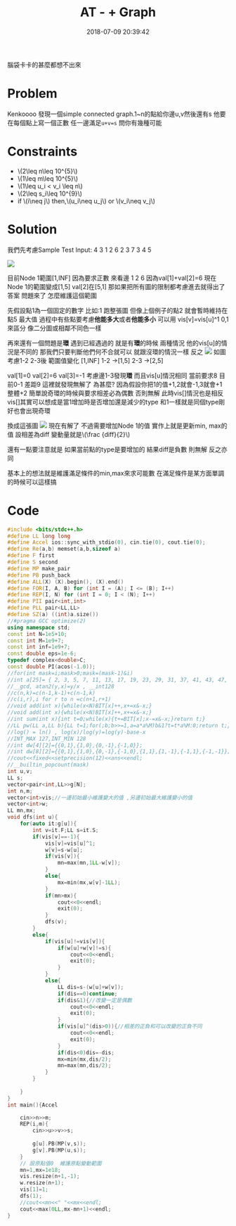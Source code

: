 ﻿---
title: AT - + Graph
tags:
  - AtCoder
  - Graphs
categories:
  - ACM
date: 2018-07-09 20:39:42
---

腦袋卡卡的甚麼都想不出來

# Problem
Kenkoooo 發現一個simple connected graph.1~n的點給你邊u,v然後還有s
他要在每個點上寫一個正數
任一邊滿足`u+v=s`
問你有幾種可能

# Constraints
* \\(2\leq n\leq 10^{5}\\)
* \\(1\leq m\leq 10^{5}\\)
* \\(1\leq u_i < v_i \leq n\\)
* \\(2\leq s_i\leq 10^{9}\\)
* if \\(i\neq j\\) then,\\(u_i\neq u_j\\) or \\(v_i\neq v_j\\)

# Solution
我們先考慮Sample Test
Input:
4 3
1 2 6
2 3 7
3 4 5

![](https://i.imgur.com/Kz64cYf.png)

目前Node 1範圍[1,INF] 因為要求正數
來看邊 1 2 6
因為val[1]+val[2]=6
現在Node 1的範圍變成[1,5] val[2]在[5,1]
那如果把所有圖的限制都考慮進去就得出了答案
問題來了 怎麼維護這個範圍

先假設點1為一個固定的數字 比如:1
跑整張圖
但像上個例子的點2 就會暫時維持在點5 最大值
過程中有些點要考慮**他能多大**或者**他能多小**
可以用 vis[v]=vis[u]^1 0,1來區分 像二分圖或相鄰不同色一樣

再來還有一個問題是**環**
遇到已經遇過的 就是有**環**的時候
兩種情況
他的vis[u]的情況是不同的
那我們只要判斷他們何不合就可以 就跟沒環的情況一樣
反之
![](https://i.imgur.com/N4oOehs.png)
如圖考慮1-2 2-3後
範圍值變化
[1,INF]
1-2 ->[1,5]
2-3 ->[2,5]

val[1]=0
val[2]=6
val[3]=-1
考慮邊1-3發現**環**
而且vis[u]情況相同
當前要求8 目前0-1 差距9
這裡就發現無解了
為甚麼?
因為假設你把1的值+1,2就會-1,3就會+1 整體+2
簡單說奇環的時候與要求相差必為偶數 否則無解 此時vis[]情況也是相反
vis[]其實可以想成是當1增加時是否增加還是減少的type 和1一樣就是同個type剛好也會出現奇環

換成這張圖
![](https://i.imgur.com/ZXqJwJH.png)
現在有解了
不過需要增加Node 1的值
實作上就是更新min, max的值
設相差為diff
變動量就是\\(\frac {diff}{2}\\)

還有一點要注意就是
如果當前點的type是要增加的 結果diff是負數 則無解 反之亦同

基本上的想法就是維護滿足條件的min,max來求可能數
在滿足條件是某方面單調的時候可以這樣搞


# Code
```cpp
#include <bits/stdc++.h>
#define LL long long
#define Accel ios::sync_with_stdio(0), cin.tie(0), cout.tie(0);
#define Re(a,b) memset(a,b,sizeof a)
#define F first
#define S second
#define MP make_pair
#define PB push_back
#define ALL(X) (X).begin(), (X).end()
#define FOR(I, A, B) for (int I = (A); I <= (B); I++)
#define REP(I, N) for (int I = 0; I < (N); I++)
#define PII pair<int,int>
#define PLL pair<LL,LL>
#define SZ(a) ((int)a.size())
//#pragma GCC optimize(2)
using namespace std;
const int N=1e5+10;
const int M=1e9+7;
const int inf=1e9+7;
const double eps=1e-6;
typedef complex<double>C;
const double PI(acos(-1.0));
//for(int mask=i;mask>0;mask=(mask-1)&i)
//int a[25]= { 2, 3, 5, 7, 11, 13, 17, 19, 23, 29, 31, 37, 41, 43, 47, 53, 59, 61, 67, 71, 73, 79, 83, 89, 97 };
//__gcd, atan2(y,x)=y/x , __int128
//c(n,k)=c(n-1,k-1)+c(n-1,k)
//c(i,r),i for r to n =c(n+1,r+1)
//void add(int x){while(x<N)BIT[x]++,x+=x&-x;}
//void add(int x){while(x<N)BIT[x]++,x+=x&-x;}
//int sum(int x){int t=0;while(x){t+=BIT[x];x-=x&-x;}return t;}
//LL pw(LL a,LL b){LL t=1;for(;b;b>>=1,a=a*a%M)b&1?t=t*a%M:0;return t;}
//log() = ln() , log(x)/log(y)=log(y)-base-x
//INT_MAX 127,INT_MIN 128
//int dw[4][2]={{0,1},{1,0},{0,-1},{-1,0}};
//int dw[8][2]={{0,1},{1,0},{0,-1},{-1,0},{1,1},{1,-1},{-1,1},{-1,-1}};
//cout<<fixed<<setprecision(12)<<ans<<endl;
//__builtin_popcount(mask)
int u,v;
LL s;
vector<pair<int,LL>>g[N];
int n,m;
vector<int>vis;//一邊初始最小維護變大的值 ,另邊初始最大維護變小的值 
vector<int>w;
LL mn,mx;
void dfs(int u){
	for(auto it:g[u]){
		int v=it.F;LL s=it.S;
		if(vis[v]==-1){
			vis[v]=vis[u]^1;
			w[v]=s-w[u];
			if(vis[v]){
				mn=max(mn,1LL-w[v]);
			}
			else{
				mx=min(mx,w[v]-1LL);
			}
			if(mn>mx){
				cout<<0<<endl;
				exit(0);
			}
			dfs(v);
		}
		else{
			if(vis[u]!=vis[v]){
				if(w[u]+w[v]!=s){
					cout<<0<<endl;
					exit(0);
				}
			}
			else{
				LL dis=s-(w[u]+w[v]);
				if(dis==0)continue;
				if(dis&1){//改變一定是偶數 
					cout<<0<<endl;
					exit(0);
				}
				if(vis[u]^(dis>0)){//相差的正負和可以改變的正負不同 
					cout<<0<<endl;
					exit(0);
				}
				if(dis<0)dis=-dis;
				mx=min(mx,dis/2);
				mn=max(mn,dis/2);
			}
		}
		
	}
}
int main(){Accel

	cin>>n>>m;
	REP(i,m){
		cin>>u>>v>>s;
		
		g[u].PB(MP(v,s));
		g[v].PB(MP(u,s));
	}
	// 設原點值0  維護原點變動範圍 
	mn=1,mx=1e18;
	vis.resize(n+1,-1);
	w.resize(n+1);
	vis[1]=1;
	dfs(1);
	//cout<<mn<<" "<<mx<<endl;
	cout<<max(0LL,mx-mn+1)<<endl;
}
```